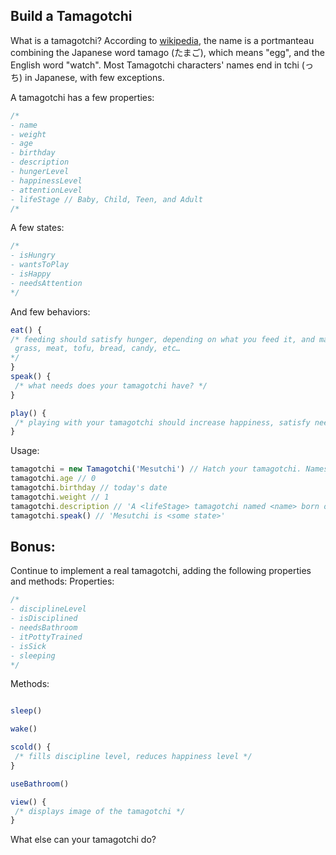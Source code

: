 ## Build a Tamagotchi

What is a tamagotchi? According to [wikipedia](https://en.wikipedia.org/wiki/Tamagotchi), the name is a portmanteau combining the Japanese word tamago (たまご), which means "egg", and the English word "watch". Most Tamagotchi characters' names end in tchi (っち) in Japanese, with few exceptions.

A tamagotchi has a few properties:
```js
/*
- name
- weight
- age
- birthday
- description
- hungerLevel
- happinessLevel
- attentionLevel
- lifeStage // Baby, Child, Teen, and Adult
/*
```

A few states:
```js
/*
- isHungry
- wantsToPlay
- isHappy
- needsAttention
*/
```

And few behaviors:
```js
eat() {
/* feeding should satisfy hunger, depending on what you feed it, and may increase weight
 grass, meat, tofu, bread, candy, etc…
*/
}
speak() {
 /* what needs does your tamagotchi have? */
}

play() {
 /* playing with your tamagotchi should increase happiness, satisfy need for attention, and may decrease weight */
}
```

Usage:
```js
tamagotchi = new Tamagotchi('Mesutchi') // Hatch your tamagotchi. Names usually end in tchi (っち)
tamagotchi.age // 0
tamagotchi.birthday // today's date
tamagotchi.weight // 1 
tamagotchi.description // 'A <lifeStage> tamagotchi named <name> born on <birthday> weighing <weight>'
tamagotchi.speak() // 'Mesutchi is <some state>'
```

## Bonus:
Continue to implement a real tamagotchi, adding the following properties and methods:
Properties:
```js
/*
- disciplineLevel
- isDisciplined
- needsBathroom
- itPottyTrained
- isSick
- sleeping
*/
```

Methods:
```js

sleep()

wake()

scold() {
 /* fills discipline level, reduces happiness level */
}

useBathroom()

view() {
 /* displays image of the tamagotchi */
}

```
What else can your tamagotchi do?


